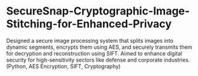 # SecureSnap-Cryptographic-Image-Stitching-for-Enhanced-Privacy
Designed a secure image processing system that splits images into dynamic segments, encrypts them using AES, and securely transmits them for decryption and reconstruction using SIFT. Aimed to enhance digital security for high-sensitivity sectors like defense and corporate industries. (Python, AES Encryption, SIFT, Cryptography)
